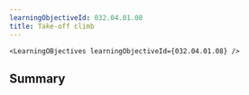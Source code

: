 ```yaml
---
learningObjectiveId: 032.04.01.08
title: Take-off climb
---
```


```tsx eval
<LearningOBjectives learningObjectiveId={032.04.01.08} />
```

## Summary
